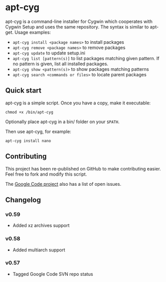 # apt-cyg

apt-cyg is a command-line installer for Cygwin which cooperates with Cygwin
Setup and uses the same repository. The syntax is similar to apt-get. Usage
examples:

* `apt-cyg install <package names>` to install packages
* `apt-cyg remove <package names>` to remove packages
* `apt-cyg update` to update setup.ini
* `apt-cyg list [pattern(s)]` to list packages matching given pattern. If no
  pattern is given, list all installed packages.
* `apt-cyg show <pattern(s)>` to show packages matching patterns
* `apt-cyg search <commands or files>` to locate parent packages

## Quick start

apt-cyg is a simple script. Once you have a copy, make it executable:

```
chmod +x /bin/apt-cyg
```

Optionally place apt-cyg in a bin/ folder on your `$PATH`.

Then use apt-cyg, for example:

```
apt-cyg install nano
```

## Contributing

This project has been re-published on GitHub to make contributing easier. Feel
free to fork and modify this script.

The [Google Code project](http://apt-cyg.googlecode.com) also has a list of
open issues.

## Changelog

### v0.59

* Added xz archives support

### v0.58

* Added multiarch support

### v0.57

* Tagged Google Code SVN repo status
